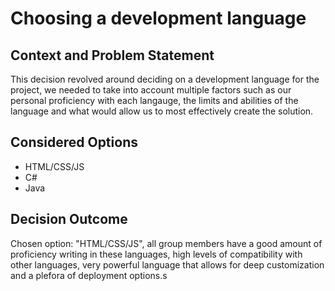 # Choosing a development language

## Context and Problem Statement

This decision revolved around deciding on a development language for the project, we needed to take into account multiple factors such as our personal proficiency with each langauge, the limits and abilities of the language and what would allow us to most effectively create the solution.

## Considered Options

* HTML/CSS/JS
* C#
* Java

## Decision Outcome

Chosen option: "HTML/CSS/JS", all group members have a good amount of proficiency writing in these languages, high levels of compatibility with other languages, very powerful language that allows for deep customization and a plefora of deployment options.s
